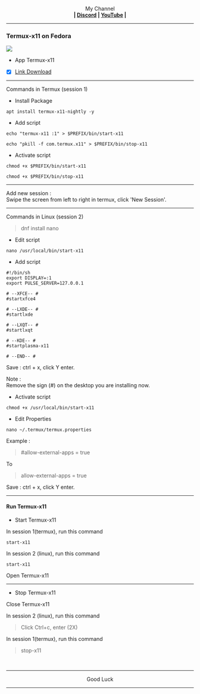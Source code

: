 <p align="center">My Channel</br><b>
| <a href="https://discord.gg/GCehyym">Discord</a> | <a href="https://youtube.com/@layargeser">YouTube</a> |</b></p>

---
### Termux-x11 on Fedora
<img src="https://raw.githubusercontent.com/wahasa/Fedora/refs/heads/main/Patch/Termux-X11.jpg">

- App Termux-x11

- [x] [Link Download](https://github.com/termux/termux-x11/releases)

---
Commands in Termux (session 1)

- Install Package
```
apt install termux-x11-nightly -y
```

- Add script
```
echo "termux-x11 :1" > $PREFIX/bin/start-x11
```
```
echo "pkill -f com.termux.x11" > $PREFIX/bin/stop-x11
```

- Activate script
```
chmod +x $PREFIX/bin/start-x11
```
```
chmod +x $PREFIX/bin/stop-x11
```

---
Add new session :</br>
Swipe the screen from left to right in termux, click 'New Session'.

---
Commands in Linux (session 2)
> dnf install nano

- Edit script
```
nano /usr/local/bin/start-x11
```

- Add script
```
#!/bin/sh
export DISPLAY=:1
export PULSE_SERVER=127.0.0.1

# --XFCE-- #
#startxfce4

# --LXDE-- #
#startlxde

# --LXQT-- #
#startlxqt

# --KDE-- #
#startplasma-x11

# --END-- #
```

Save : ctrl + x, click Y enter.

Note :</br>
Remove the sign (#) on the desktop you are installing now.

- Activate script
```
chmod +x /usr/local/bin/start-x11
```

- Edit Properties
```
nano ~/.termux/termux.properties
```

Example :
> #allow-external-apps = true

To

> allow-external-apps = true

Save : ctrl + x, click Y enter.

---
#### Run Termux-x11
- Start Termux-x11

In session 1(termux), run this command
```
start-x11
```

In session 2 (linux), run this command
```
start-x11
```

Open Termux-x11
</br>

---
- Stop Termux-x11

Close Termux-x11

In session 2 (linux), run this command
> Click Ctrl+c, enter (2X)

In session 1(termux), run this command
> stop-x11
</br>

---
<p align="center">Good Luck</p>

---
